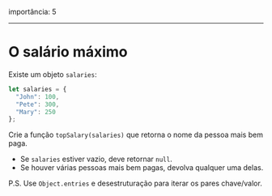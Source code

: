 importância: 5

---

# O salário máximo

Existe um objeto `salaries`:

```js
let salaries = {
  "John": 100,
  "Pete": 300,
  "Mary": 250
};
```

Crie a função `topSalary(salaries)` que retorna o nome da pessoa mais bem paga.

- Se `salaries` estiver vazio, deve retornar `null`.
- Se houver várias pessoas mais bem pagas, devolva qualquer uma delas.

P.S. Use `Object.entries` e desestruturação para iterar os pares chave/valor.
